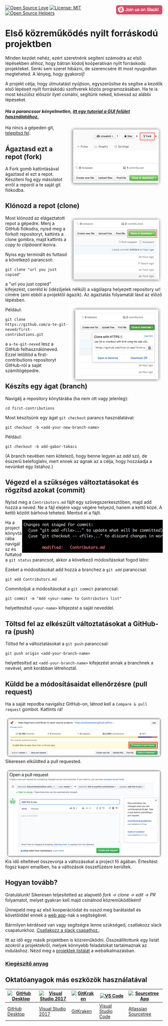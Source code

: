 [![Open Source Love](https://badges.frapsoft.com/os/v1/open-source.svg?v=103)](https://github.com/ellerbrock/open-source-badges/)
[<img align="right" width="150" src="../assets/join-slack-team.png">](https://join.slack.com/t/firstcontributors/shared_invite/enQtNjkxNzQwNzA2MTMwLTVhMWJjNjg2ODRlNWZhNjIzYjgwNDIyZWYwZjhjYTQ4OTBjMWM0MmFhZDUxNzBiYzczMGNiYzcxNjkzZDZlMDM)
[![License: MIT](https://img.shields.io/badge/License-MIT-green.svg)](https://opensource.org/licenses/MIT)
[![Open Source Helpers](https://www.codetriage.com/roshanjossey/first-contributions/badges/users.svg)](https://www.codetriage.com/roshanjossey/first-contributions)


# Első közreműködés nyilt forráskodú projektben

Minden kezdet nehéz, ezért szeretnénk segíteni számodra az első lépésekben ahhoz, hogy bátran kódolj koóperatívan nyilt forráskodú projekteket. Senki sem szeret hibázni, de szerencsére itt most nyugodtan megteheted. A lényeg, hogy gyakorolj!

A projekt célja, hogy útmutatást nyújtson, egyszerűsítse és segítse a kezdők első lépéseit nyilt forráskódú szoftverek közös programozásában. Ha te is most készülsz először ilyet csinálni, segítünk neked, kövessd az alábbi lépéseket.

#### *Ha a parancssor kényelmetlen, [itt egy tutorial a GUI felület használatához.]( #tutorials-using-other-tools )*

<img align="right" width="300" src="../assets/fork.png" alt="forkold ezt a repot" />

Ha nincs a gépeden git, [telepítsd fel]( https://help.github.com/articles/set-up-git/).

## Ágaztasd ezt a repot (fork)

A Fork gomb kattintásával ágaztasd el ezt a repot.
Készíteni fog egy másolatot erről a reporól a te saját git fiókodba.

## Klónozd a repot (clone)

<img align="right" width="300" src="../assets/clone.png" alt="klónozd ezt a repot" />

Most klónozd az elágaztatott repot a gépedre. Menj a GitHub fiókodra, nyisd meg a forkolt repositoryt, kattints a clone gombra, majd kattints a *copy to clipboard* ikonra. 

Nyiss egy terminált és futtasd a következő parancsot:

```
git clone "url you just copied"
```
a "url you just copied" kifejezést, cseréld ki (idézőjelek nélkül) a vágólapra helyezett repository url címére (ami ebből a projektől ágazik). Az ágaztatás folyamatát lásd az előző lépésben.

<img align="right" width="300" src="../assets/copy-to-clipboard.png" alt="másold az URL címet a vágólapra" />

Például:
```
git clone https://github.com/a-te-git-neved/first-contributions.git
```
a `a-te-git-neved` lesz a GitHub felhasználóneved. Ezzel letöltöd a first-contributions repositoryt GitHub-ról a saját számítógépedre.

## Készíts egy ágat (branch)

Navigálj a repository könytárába (ha nem ott vagy jelenleg):

```
cd first-contributions
```
Most készítsünk egy ágat `git checkout` parancs használatával:
```
git checkout -b <add-your-new-branch-name>
```

Például:
```
git checkout -b add-gabor-takacs
```
(A branch nevében nem kötelező, hogy benne legyen az *add* szó, de ésszerű belefoglalni, mert ennek az ágnak az a célja, hogy hozzáadja a nevünket egy listához.)

## Végezd el a szükséges változtatásokat és rögzítsd azokat (commit)

Nyisd meg a `Contributors.md` fájlt egy szövegszerkesztőben, majd add hozzá a neved. Ne a fájl elejére vagy végére helyezd, hanem a kettő közé. A kettő között bárhová teheted. Mentsd el a fájlt.

<img align="right" width="450" src="../assets/git-status.png" alt="git status" />


Ha a project könyvtárába navigálsz és futtatod a `git status` parancsot, akkor a következő módosításokat fogod látni:


Ezeket a módosításokat add hozzá a branchez a `git add` paranccsal:

```
git add Contributors.md
```

Commitoljuk a módosításokat a `git commit` paranccsal:
```
git commit -m "Add <your-name> to Contributors list"
```
helyettesítsd `<your-name>` kifejezést a saját neveddel.

## Töltsd fel az elkészült változtatásokat a GitHub-ra (push)

Töltsd fel a változtatásokat a `git push` paranccsal:
```
git push origin <add-your-branch-name>
```
helyettesítsd az `<add-your-branch-name>` kifejezést annak a branchnek a nevével, amit korábban létrehoztál.

## Küldd be a módosításaidat ellenőrzésre (pull request)

Ha a saját repodba navigálsz GitHub-on, látnod kell a `Compare & pull request` gombot. Kattints rá!

<img style="float: right;" src="../assets/compare-and-pull.png" alt="create a pull request" />

Sikeresen elküldted a pull requested.

<img style="float: right;" src="../assets/submit-pull-request.png" alt="submit pull request" />

Kis idő elteltével összevonja a változásokat a project fő ágában. Értesítést fogsz kapni emailben, ha a változások összefűzésre kerültek.

## Hogyan tovább?

Gratulálunk! Sikeresen teljesítetted az alapvető _fork -> clone -> edit -> PR_ folyamatot, melyet gyakran kell majd csinálnod közreműködőként!

Ünnepeld meg az első kooperációdat és osszd meg barátaidall és követőiddel ennek a [web app](https://firstcontributions.github.io/#social-share)-nak a segítségével.

Bármilyen kérdésed van vagy segítségre lenne szükséged, csatlakozz slack csapatunkhoz. [Csatlakozz a slack csapathoz.](https://join.slack.com/t/firstcontributors/shared_invite/enQtNjkxNzQwNzA2MTMwLTVhMWJjNjg2ODRlNWZhNjIzYjgwNDIyZWYwZjhjYTQ4OTBjMWM0MmFhZDUxNzBiYzczMGNiYzcxNjkzZDZlMDM).

Itt az idő egy másik projektben is közreműködni. Összeállítottunk egy listát azokról a projektekről, melyek könnyebb feladatokat tartalmaznak az induláshoz. Nézd meg a [projektek listáját](https://firstcontributions.github.io/#project-list) a webalkalmazásban.

### [Kiegészítő anyag](../additional-material/git_workflow_scenarios/additional-material.md)


## Oktatóanyagok más eszközök használatával

|<a href="../github-desktop-tutorial.md"><img alt="GitHub Desktop" src="https://desktop.github.com/images/desktop-icon.svg" width="100"></a>|<a href="../github-windows-vs2017-tutorial.md"><img alt="Visual Studio 2017" src="https://upload.wikimedia.org/wikipedia/commons/c/cd/Visual_Studio_2017_Logo.svg" width="100"></a>|<a href="../gitkraken-tutorial.md"><img alt="GitKraken" src="/../assets/gk-icon.png" width="100"></a>|<a href="../github-windows-vs-code-tutorial.md"><img alt="VS Code" src="https://upload.wikimedia.org/wikipedia/commons/2/2d/Visual_Studio_Code_1.18_icon.svg" width=100></a>|<a href="sourcetree-macos-tutorial.md"><img alt="Sourcetree App" src="https://wac-cdn.atlassian.com/dam/jcr:81b15cde-be2e-4f4a-8af7-9436f4a1b431/Sourcetree-icon-blue.svg" width=100></a>|
|---|---|---|---|---|
|[GitHub Desktop](../github-desktop-tutorial.md)|[Visual Studio 2017](../github-windows-vs2017-tutorial.md)|[GitKraken](../gitkraken-tutorial.md)|[Visual Studio Code](../github-windows-vs-code-tutorial.md)|[Atlassian Sourcetree](sourcetree-macos-tutorial.md)|
